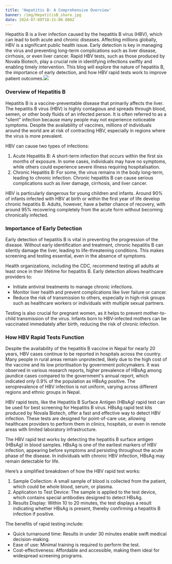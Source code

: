 ```yaml
---
title: 'Hepatitis B: A Comprehensive Overview'
banner: /img/HepatitisB_share.jpg
date: 2024-07-08T18:15:00.000Z
---
```


Hepatitis B is a liver infection caused by the hepatitis B virus (HBV), which can lead to both acute and chronic diseases. Affecting millions globally, HBV is a significant public health issue. Early detection is key in managing the virus and preventing long-term complications such as liver disease, cirrhosis, or even liver cancer. Rapid HBV tests, such as those produced by Novala Biotech, play a crucial role in identifying infections swiftly and enabling timely intervention. This blog will explore the nature of hepatitis B, the importance of early detection, and how HBV rapid tests work to improve patient outcomes.![](/img/hepatitis-e-thumbnail.jpg)

### Overview of Hepatitis B

Hepatitis B is a vaccine-preventable disease that primarily affects the liver. The hepatitis B virus (HBV) is highly contagious and spreads through blood, semen, or other body fluids of an infected person. It is often referred to as a "silent" infection because many people may not experience noticeable symptoms. Despite the availability of vaccines, millions of individuals around the world are at risk of contracting HBV, especially in regions where the virus is more prevalent.

HBV can cause two types of infections:

1. Acute Hepatitis B: A short-term infection that occurs within the first six months of exposure. In some cases, individuals may have no symptoms, while others could experience severe illness requiring hospitalisation.
2. Chronic Hepatitis B: For some, the virus remains in the body long-term, leading to chronic infection. Chronic hepatitis B can cause serious complications such as liver damage, cirrhosis, and liver cancer.

HBV is particularly dangerous for young children and infants. Around 90% of infants infected with HBV at birth or within the first year of life develop chronic hepatitis B. Adults, however, have a better chance of recovery, with around 95% recovering completely from the acute form without becoming chronically infected.

### Importance of Early Detection

Early detection of hepatitis B is vital in preventing the progression of the disease. Without early identification and treatment, chronic hepatitis B can silently damage the liver, leading to life-threatening conditions. This makes screening and testing essential, even in the absence of symptoms.

Health organizations, including the CDC, recommend testing all adults at least once in their lifetime for hepatitis B. Early detection allows healthcare providers to:

* Initiate antiviral treatments to manage chronic infections.
* Monitor liver health and prevent complications like liver failure or cancer.
* Reduce the risk of transmission to others, especially in high-risk groups such as healthcare workers or individuals with multiple sexual partners.

Testing is also crucial for pregnant women, as it helps to prevent mother-to-child transmission of the virus. Infants born to HBV-infected mothers can be vaccinated immediately after birth, reducing the risk of chronic infection.

### How HBV Rapid Tests Function

Despite the availability of the hepatitis B vaccine in Nepal for nearly 20 years, HBV cases continue to be reported in hospitals across the country. Many people in rural areas remain unprotected, likely due to the high cost of the vaccine and its low prioritisation by government policymakers. It was observed in various research reports, higher prevalence of HBsAg among jaundice cases compared to the government's annual report, which indicated only 0.9% of the population as HBsAg positive. The seroprevalence of HBV infection is not uniform, varying across different regions and ethnic groups in Nepal.

HBV rapid tests, like the Hepatitis B Surface Antigen (HBsAg) rapid test can be used for best screening for Hepatitis B virus. HBsAg rapid test kits produced by Novala Biotech, offer a fast and effective way to detect HBV infection. These tests are designed for point-of-care use, allowing healthcare providers to perform them in clinics, hospitals, or even in remote areas with limited laboratory infrastructure.

The HBV rapid test works by detecting the hepatitis B surface antigen (HBsAg) in blood samples. HBsAg is one of the earliest markers of HBV infection, appearing before symptoms and persisting throughout the acute phase of the disease. In individuals with chronic HBV infection, HBsAg may remain detectable for life.

Here’s a simplified breakdown of how the HBV rapid test works:

1. Sample Collection: A small sample of blood is collected from the patient, which could be whole blood, serum, or plasma.
2. Application to Test Device: The sample is applied to the test device, which contains special antibodies designed to detect HBsAg.
3. Results Display: Within 10 to 20 minutes, the test displays a result indicating whether HBsAg is present, thereby confirming a hepatitis B infection if positive.

The benefits of rapid testing include:

* Quick turnaround time: Results in under 30 minutes enable swift medical decision-making.
* Ease of use: Minimal training is required to perform the test.
* Cost-effectiveness: Affordable and accessible, making them ideal for widespread screening programs.
